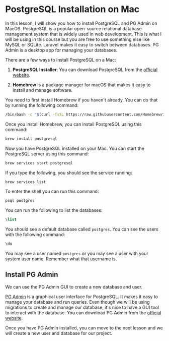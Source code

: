 # PostgreSQL Installation on Mac

In this lesson, I will show you how to install PostgreSQL and PG Admin on MacOS. PostgreSQL is a popular open-source relational database management system that is widely used in web development. This is what I will be using in this course but you are free to use something else like MySQL or SQLite. Laravel makes it easy to switch between databases. PG Admin is a desktop app for managing your databases.

There are a few ways to install PostgreSQL on a Mac:

1. **PostgreSQL Installer**: You can download PostgreSQL from the [official website](https://www.postgresql.org/download/).

2. **Homebrew** is a package manager for macOS that makes it easy to install and manage software.

You need to first install Homebrew if you haven't already. You can do that by running the following command:

```bash
/bin/bash -c "$(curl -fsSL https://raw.githubusercontent.com/Homebrew/install/HEAD/install.sh)"
```

Once you install Homebrew, you can install PostgreSQL using this command:

```bash
brew install postgresql
```

Now you have PostgreSQL installed on your Mac. You can start the PostgreSQL server using this command:

```bash
brew services start postgresql
```

If you type the following, you should see the service running:

```bash
brew services list
```

To enter the shell you can run this command:

```bash
psql postgres
```

You can run the following to list the databases:

```sql
\list
```

You should see a default database called `postgres`. You can see the users with the following command:

```sql
\du
```

You may see a user named `postgres` or you may see a user with your system user name. Remember what that username is.

## Install PG Admin

We can use the PG Admin GUI to create a new database and user.

[PG Admin](https://www.pgadmin.org/) is a graphical user interface for PostgreSQL. It makes it easy to manage your database and run queries. Even though we will be using migrations to create and manage our database, it's nice to have a GUI tool to interact with the database. You can download PG Admin from the [official website](https://www.pgadmin.org/download/).

Once you have PG Admin installed, you can move to the next lesson and we will create a new user and database for our project.


